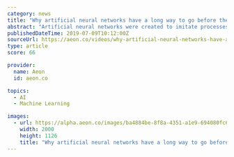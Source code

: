 ```yaml
---
category: news
title: "Why artificial neural networks have a long way to go before they can ‘see’ like us"
abstract: "Artificial neural networks were created to imitate processes in our brains, and in many respects – such as performing the quick, complex calculations necessary to win strategic games such as chess and Go – they’ve already surpassed us. But if you ..."
publishedDateTime: 2019-07-09T10:12:00Z
sourceUrl: https://aeon.co/videos/why-artificial-neural-networks-have-a-long-way-to-go-before-they-can-see-like-us
type: article
score: 66

provider:
  name: Aeon
  id: aeon.co

topics:
  - AI
  - Machine Learning

images:
  - url: https://alpha.aeon.co/images/ba4884be-8f8a-4351-a1e9-694080fc62a8/header_neural-networks-v2.jpg
    width: 2000
    height: 1126
    title: "Why artificial neural networks have a long way to go before they can ‘see’ like us"
---
```

